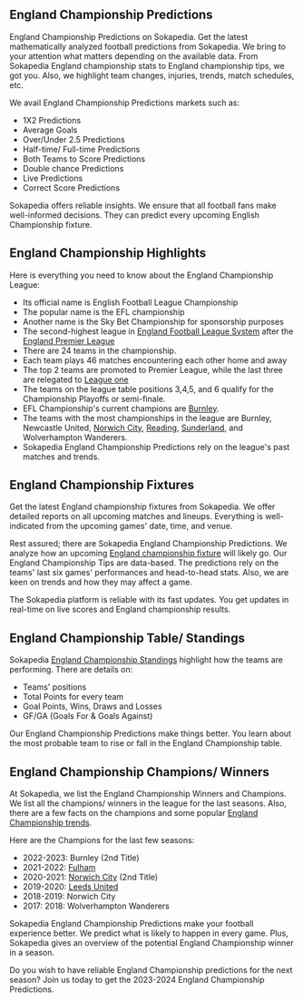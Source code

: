 ## England Championship Predictions

England Championship Predictions on Sokapedia. Get the latest mathematically analyzed football predictions from Sokapedia. We bring to your attention what matters depending on the available data. From Sokapedia England championship stats to England championship tips, we got you. Also, we highlight team changes, injuries, trends, match schedules, etc.

We avail England Championship Predictions markets such as:

-   1X2 Predictions
-   Average Goals
-   Over/Under 2.5 Predictions
-   Half-time/ Full-time Predictions
-   Both Teams to Score Predictions
-   Double chance Predictions
-   Live Predictions
-   Correct Score Predictions

Sokapedia offers reliable insights. We ensure that all football fans make well-informed decisions. They can predict every upcoming English Championship fixture.

## England Championship Highlights

Here is everything you need to know about the England Championship League:

-   Its official name is English Football League Championship
-   The popular name is the EFL championship
-   Another name is the Sky Bet Championship for sponsorship purposes
-   The second-highest league in [England Football League System](https://en.wikipedia.org/wiki/English_football_league_system) after the [England Premier League](https://sokapedia.com/football-predictions/league/england/premier-league-39)
-   There are 24 teams in the championship.
-   Each team plays 46 matches encountering each other home and away
-   The top 2 teams are promoted to Premier League, while the last three are relegated to [League one](https://sokapedia.com/football-predictions/league/england/league-one-41)
-   The teams on the league table positions 3,4,5, and 6 qualify for the Championship Playoffs or semi-finale.
-   EFL Championship's current champions are [Burnley](https://sokapedia.com/football-predictions/team/burnley-44).
-   The teams with the most championships in the league are Burnley, Newcastle United, [Norwich City](https://sokapedia.com/football-predictions/team/norwich-71), [Reading](https://sokapedia.com/football-predictions/team/reading-53), [Sunderland](https://sokapedia.com/football-predictions/team/sunderland-746), and Wolverhampton Wanderers.
-   Sokapedia England Championship Predictions rely on the league's past matches and trends.

## England Championship Fixtures

Get the latest England championship fixtures from Sokapedia. We offer detailed reports on all upcoming matches and lineups. Everything is well-indicated from the upcoming games' date, time, and venue.

Rest assured; there are Sokapedia England Championship Predictions. We analyze how an upcoming [England championship fixture](https://sokapedia.com/football-predictions/league/england/championship-40#fixtures) will likely go. Our England Championship Tips are data-based. The predictions rely on the teams' last six games' performances and head-to-head stats. Also, we are keen on trends and how they may affect a game.

The Sokapedia platform is reliable with its fast updates. You get updates in real-time on live scores and England championship results.

## England Championship Table/ Standings

Sokapedia [England Championship Standings](https://sokapedia.com/football-predictions/league/england/championship-40#standings) highlight how the teams are performing. There are details on:

-   Teams' positions
-   Total Points for every team
-   Goal Points, Wins, Draws and Losses
-   GF/GA (Goals For & Goals Against)

Our England Championship Predictions make things better. You learn about the most probable team to rise or fall in the England Championship table.

## England Championship Champions/ Winners

At Sokapedia, we list the England Championship Winners and Champions. We list all the champions/ winners in the league for the last seasons. Also, there are a few facts on the champions and some popular [England Championship trends](https://sokapedia.com/football-predictions/league/england/championship-40#fixtures).

Here are the Champions for the last few seasons:

-   2022-2023: Burnley (2nd Title)
-   2021-2022: [Fulham](https://sokapedia.com/football-predictions/team/fulham-united-16767)
-   2020-2021: [Norwich City](https://sokapedia.com/football-predictions/team/norwich-city-u21-7200) (2nd Title)
-   2019-2020: [Leeds United](https://sokapedia.com/football-predictions/team/leeds-united-u21-14430)
-   2018-2019: Norwich City
-   2017: 2018: Wolverhampton Wanderers

Sokapedia England Championship Predictions make your football experience better. We predict what is likely to happen in every game. Plus, Sokapedia gives an overview of the potential England Championship winner in a season.

Do you wish to have reliable England Championship predictions for the next season? Join us today to get the 2023-2024 England Championship Predictions.
